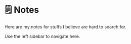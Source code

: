 # 🗒️ Notes

Here are my notes for stuffs I believe are hard to search for.

Use the left sidebar to navigate here.
